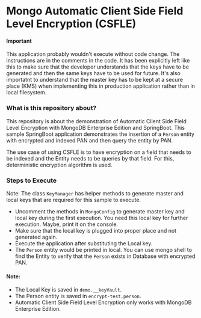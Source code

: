# Mongo Automatic Client Side Field Level Encryption (CSFLE)

#### Important
This application probably wouldn't execute without code change. The instructions are in the comments in the code. It has been explicitly left like this to make sure that the developer understands that the keys have to be generated and then the same keys have to be used for future. It's also importatnt to understand that the master key has to be kept at a secure place (KMS) when implementing this in production application rather than in local filesystem.

### What is this repository about?

This repository is about the demonstration of Automatic Client Side Field Level Encryption with MongoDB Enterprise Edition and SpringBoot.
This sample SpringBoot application demonstrates the insertion of a `Person` entity with encrypted and indexed PAN and then query the entity by PAN.

The use case of using CSFLE is to have encryption on a field that needs to be indexed and the Entity needs to be queries by that field. For this, deterministic encryption algorithm is used.

### Steps to Execute

Note: The class `KeyManager` has helper methods to generate master and local keys that are required for this sample to execute.

- Uncomment the methods in `MongoConfig` to generate master key and local key during the first execution. You need this local key for further execution. Maybe, print it on the console.
- Make sure that the local key is plugged into proper place and not generated again.
- Execute the application after substituting the Local key.
- The `Person` entity would be printed in local. You can use mongo shell to find the Entity to verify that the `Person` exists in Database with encrypted PAN.

#### Note:
- The Local Key is saved in `demo.__keyVault`.
- The Person entity is saved in `encrypt-test.person`.
- Automatic Client Side Field Level Encryption only works with MongoDB Enterprise Edition.
